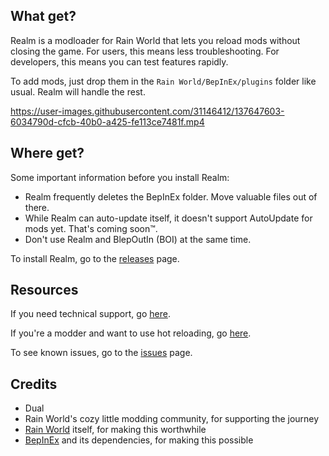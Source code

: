 ## What get?
Realm is a modloader for Rain World that lets you reload mods without closing the game. For users, this means less troubleshooting. For developers, this means you can test features rapidly.

To add mods, just drop them in the `Rain World/BepInEx/plugins` folder like usual. Realm will handle the rest.

https://user-images.githubusercontent.com/31146412/137647603-6034790d-cfcb-40b0-a425-fe113ce7481f.mp4

## Where get?
Some important information before you install Realm:
- Realm frequently deletes the BepInEx folder. Move valuable files out of there.
- While Realm can auto-update itself, it doesn't support AutoUpdate for mods yet. That's coming soon™.
- Don't use Realm and BlepOutIn (BOI) at the same time.

To install Realm, go to the [releases](https://github.com/Dual-Iron/RwModLoader/releases/latest) page.

## Resources
If you need technical support, go [here](.github/SUPPORT.md).

If you're a modder and want to use hot reloading, go [here](MODDERS.md).

To see known issues, go to the [issues](https://github.com/Dual-Iron/RwModLoader/issues) page.

## Credits
- Dual
- Rain World's cozy little modding community, for supporting the journey
- [Rain World](https://rainworldgame.com) itself, for making this worthwhile
- [BepInEx](https://github.com/BepInEx/BepInEx/tree/v5-lts) and its dependencies, for making this possible
